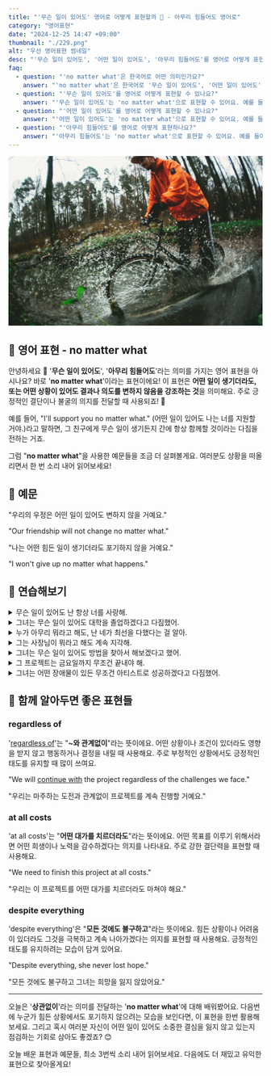 ```yaml
---
title: "'무슨 일이 있어도' 영어로 어떻게 표현할까 💪 - 아무리 힘들어도 영어로"
category: "영어표현"
date: "2024-12-25 14:47 +09:00"
thumbnail: "./229.png"
alt: "우선 영어표현 썸네일"
desc: "'무슨 일이 있어도', '어떤 일이 있어도', '아무리 힘들어도'를 영어로 어떻게 표현하면 좋을까요? '나는 무슨 일이 있어도 너를 도와줄 거야.', '어떤 일이 있어도 우리는 끝까지 포기하지 않을 거야.', '아무리 힘들어도 목표를 이룰 거야.' 등을 영어로 표현하는 법을 배워봅시다. 다양한 예문을 통해서 연습하고 본인의 표현으로 만들어 보세요."
faq:
  - question: "'no matter what'은 한국어로 어떤 의미인가요?"
    answer: "'no matter what'은 한국어로 '무슨 일이 있어도', '어떤 일이 있어도', '아무리 힘들어도' 등으로 번역될 수 있습니다. 어떤 상황에서도 포기하지 않겠다는 의지를 표현할 때 사용해요."
  - question: "'무슨 일이 있어도'를 영어로 어떻게 표현할 수 있나요?"
    answer: "'무슨 일이 있어도'는 'no matter what'으로 표현할 수 있어요. 예를 들어, '나는 무슨 일이 있어도 너를 도와줄 거야'는 'I'll help you no matter what'으로 말할 수 있어요."
  - question: "'어떤 일이 있어도'를 영어로 어떻게 표현할 수 있나요?"
    answer: "'어떤 일이 있어도'는 'no matter what'으로 표현할 수 있어요. 예를 들어, '어떤 일이 있어도 우리는 끝까지 포기하지 않을 거야'는 'We won't give up no matter what'으로 말할 수 있어요."
  - question: "'아무리 힘들어도'를 영어로 어떻게 표현하나요?"
    answer: "'아무리 힘들어도'는 'no matter what'으로 표현할 수 있어요. 예를 들어, '아무리 힘들어도 목표를 이룰 거야'는 'I'll achieve my goals no matter what'으로 표현할 수 있어요."
---
```


![자전거를 타고 물길을 지나는 모습](./229-1.jpg)

## 🌟 영어 표현 - no matter what

안녕하세요 👋 '**무슨 일이 있어도**', '**아무리 힘들어도**'라는 의미를 가지는 영어 표현을 아시나요? 바로 '**no matter what**'이라는 표현이에요! 이 표현은 **어떤 일이 생기더라도, 또는 어떤 상황이 있어도 결과나 의도를 변하지 않음을 강조하는 것**을 의미해요. 주로 긍정적인 결단이나 불굴의 의지를 전달할 때 사용되죠! 💪

예를 들어, "I'll support you no matter what." (어떤 일이 있어도 나는 너를 지원할 거야.)라고 말하면, 그 친구에게 무슨 일이 생기든지 간에 항상 함께할 것이라는 다짐을 전하는 거죠.

<div 
  data-inline-banner="🎉 새해에는 스픽 AI와 함께 영어 공부하자" 
  data-inline-banner-subtext="설날 특별 할인으로 60%할인 + 추가 7만원 할인! (~2/3)" 
  data-inline-banner-link="https://app.usespeak.com/kr-ko/sale/kr-affiliate-special/?ref=engple-inline"
  data-inline-banner-caption="해당 링크를 통해 구매시 일정액의 수수료를 지급받습니다.">
</div>

그럼 "**no matter what**"을 사용한 예문들을 조금 더 살펴볼게요. 여러분도 상황을 떠올리면서 한 번 소리 내어 읽어보세요!

## 📖 예문

"우리의 우정은 어떤 일이 있어도 변하지 않을 거예요."

"Our friendship will not change no matter what."

"나는 어떤 힘든 일이 생기더라도 포기하지 않을 거예요."

"I won't give up no matter what happens."

## 💬 연습해보기

<details>
<summary>무슨 일이 있어도 난 항상 너를 사랑해.</summary>
<span>I'll always love you, no matter what happens between us.</span>
</details>

<details>
<summary>그녀는 무슨 일이 있어도 대학을 졸업하겠다고 다짐했어.</summary>
<span>She's determined to finish college no matter what it takes.</span>
</details>

<details>
<summary>누가 아무리 뭐라고 해도, 난 네가 최선을 다했다는 걸 알아.</summary>
<span>No matter what anyone says, I know you did your best.</span>
</details>

<details>
<summary>그는 사장님이 뭐라고 해도 계속 지각해.</summary>
<span>He keeps showing up late to work no matter what the boss says.</span>
</details>

<details>
<summary>그녀는 무슨 일이 있어도 방법을 찾아서 해보겠다고 했어.</summary>
<span>She said she'd find a way to make it work, no matter what.</span>
</details>

<details>
<summary>그 프로젝트는 금요일까지 무조건 끝내야 해.</summary>
<span>The project has to be finished by Friday, no matter what.</span>
</details>

<details>
<summary>그녀는 어떤 장애물이 있든 무조건 아티스트로 성공하겠다고 다짐했어.</summary>
<span>She's determined to make it as an artist, no matter what obstacles she <a href="/blog/in-english/144.face-something">faces</a>.</span>
</details>

## 🤝 함께 알아두면 좋은 표현들

### regardless of

'[regardless of](/blog/in-english/226.regardless-of/)'는 "**~와 관계없이**"라는 뜻이에요. 어떤 상황이나 조건이 있더라도 영향을 받지 않고 행동하거나 결정을 내릴 때 사용해요. 주로 부정적인 상황에서도 긍정적인 태도를 유지할 때 많이 쓰여요.

"We will [continue with](/blog/in-english/233.continue-with/) the project regardless of the challenges we face."

"우리는 마주하는 도전과 관계없이 프로젝트를 계속 진행할 거예요."

### at all costs

'at all costs'는 "**어떤 대가를 치르더라도**"라는 뜻이에요. 어떤 목표를 이루기 위해서라면 어떤 희생이나 노력을 감수하겠다는 의지를 나타내요. 주로 강한 결단력을 표현할 때 사용해요.

"We need to finish this project at all costs."

"우리는 이 프로젝트를 어떤 대가를 치르더라도 마쳐야 해요."

### despite everything

'despite everything'은 "**모든 것에도 불구하고**"라는 뜻이에요. 힘든 상황이나 어려움이 있더라도 그것을 극복하고 계속 나아가겠다는 의지를 표현할 때 사용해요. 긍정적인 태도를 유지하려는 모습이 담겨 있어요.

"Despite everything, she never lost hope."

"모든 것에도 불구하고 그녀는 희망을 잃지 않았어요."

---

오늘은 '**상관없이**'라는 의미를 전달하는 '**no matter what**'에 대해 배워봤어요. 다음번에 누군가 힘든 상황에서도 포기하지 않으려는 모습을 보인다면, 이 표현을 한번 활용해 보세요. 그리고 혹시 여러분 자신이 어떤 일이 있어도 소중한 결심을 잃지 않고 있는지 점검하는 기회로 삼아도 좋겠죠? 😊

오늘 배운 표현과 예문들, 최소 3번씩 소리 내어 읽어보세요. 다음에도 더 재밌고 유익한 표현으로 찾아올게요!
